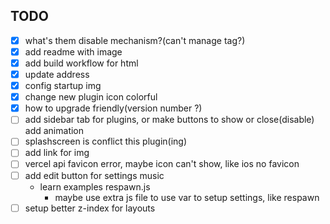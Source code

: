 ## TODO

* [x] what's them disable mechanism?(can't manage tag?)
* [x] add readme with image
* [x] add build workflow for html
* [x] update address
* [x] config startup img
* [x] change new plugin icon colorful
* [x] how to upgrade friendly(version number ?)
* [ ] add sidebar tab for plugins, or make buttons to show or close(disable) add animation
* [ ] splashscreen is conflict this plugin(ing)
* [ ] add link for img
* [ ] vercel api favicon error, maybe icon can't show, like ios no favicon
* [ ] add edit button for settings music
  * learn examples respawn.js
    * maybe use extra js file to use var to setup settings, like respawn
* [ ] setup better z-index for layouts
